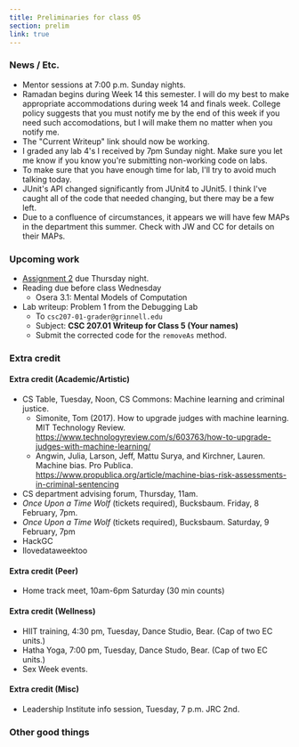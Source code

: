 ```yaml
---
title: Preliminaries for class 05
section: prelim
link: true
---
```

### News / Etc.

* Mentor sessions at 7:00 p.m. Sunday nights.
* Ramadan begins during Week 14 this semester.  I will do my best to make 
  appropriate accommodations during week 14 and finals week.  College policy
  suggests that you must notify me by the end of this week if you need
  such accomodations, but I will make them no matter when you notify me.
* The "Current Writeup" link should now be working.
* I graded any lab 4's I received by 7pm Sunday night.  Make sure you
  let me know if you know you're submitting non-working code on labs.
* To make sure that you have enough time for lab, I'll try to avoid
  much talking today.
* JUnit's API changed significantly from JUnit4 to JUnit5.  I think I've
  caught all of the code that needed changing, but there may be a few left.
* Due to a confluence of circumstances, it appears we will have few MAPs
  in the department this summer.  Check with JW and CC for details on 
  their MAPs.

### Upcoming work

* [Assignment 2](../assignments/assignment02) due Thursday night.
* Reading due before class Wednesday
    * Osera 3.1: Mental Models of Computation
* Lab writeup: Problem 1 from the Debugging Lab
    * To `csc207-01-grader@grinnell.edu`
    * Subject: **CSC 207.01 Writeup for Class 5 (Your names)**
    * Submit the corrected code for the `removeAs` method.

### Extra credit

#### Extra credit (Academic/Artistic)

* CS Table, Tuesday, Noon, CS Commons: Machine learning and criminal justice.
    * Simonite, Tom (2017).  How to upgrade judges with machine learning.  
    MIT Technology Review.
      <https://www.technologyreview.com/s/603763/how-to-upgrade-judges-with-machine-learning/>
    * Angwin, Julia, Larson, Jeff, Mattu Surya, and Kirchner, Lauren.  
      Machine bias.  Pro Publica.
      <https://www.propublica.org/article/machine-bias-risk-assessments-in-criminal-sentencing>
* CS department advising forum, Thursday, 11am.
* _Once Upon a Time Wolf_ (tickets required), Bucksbaum.
  Friday, 8 February, 7pm.
* _Once Upon a Time Wolf_ (tickets required), Bucksbaum.
  Saturday, 9 February, 7pm
* HackGC
* Ilovedataweektoo

#### Extra credit (Peer)

* Home track meet, 10am-6pm Saturday (30 min counts)

#### Extra credit (Wellness)

* HIIT training, 4:30 pm, Tuesday, Dance Studio, Bear.  (Cap of two EC units.)
* Hatha Yoga, 7:00 pm, Tuesday, Dance Studo, Bear.  (Cap of two EC units.)
* Sex Week events.

#### Extra credit (Misc)

* Leadership Institute info session, Tuesday, 7 p.m. JRC 2nd.

### Other good things

